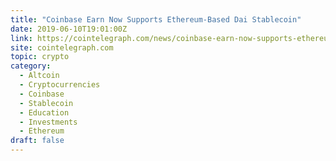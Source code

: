 ```yaml
---
title: "Coinbase Earn Now Supports Ethereum-Based Dai Stablecoin"
date: 2019-06-10T19:01:00Z
link: https://cointelegraph.com/news/coinbase-earn-now-supports-ethereum-based-dai-stablecoin?utm_medium=RSS&utm_source=hune
site: cointelegraph.com
topic: crypto
category:
  - Altcoin
  - Cryptocurrencies
  - Coinbase
  - Stablecoin
  - Education
  - Investments
  - Ethereum
draft: false
---
```


